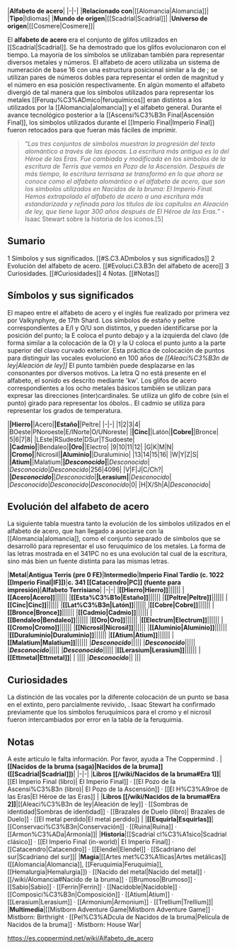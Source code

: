 

|**Alfabeto de acero**|
|-|-|
|**Relacionado con**|[[Alomancia\|Alomancia]]|
|**Tipo**|Idiomas|
|**Mundo de origen**|[[Scadrial\|Scadrial]]|
|**Universo de origen**|[[Cosmere\|Cosmere]]|

El **alfabeto de acero** era el conjunto de glifos utilizados en [[Scadrial\|Scadrial]]. Se ha demostrado que los glifos evolucionaron con el tiempo.
La mayoría de los símbolos se utilizaban también para representar diversos metales y números. El alfabeto de acero utilizaba un sistema de numeración de base 16 con una estructura posicional similar a la de ; se utilizan pares de números dobles para representar el orden de magnitud y el número en esa posición respectivamente.
En algún momento el alfabeto divergió de tal manera que los símbolos utilizados para representar los metales [[Feruqu%C3%ADmico\|feruquímicos]] eran distintos a los utilizados por la [[Alomancia\|alomancia]] y el alfabeto general.
Durante el avance tecnológico posterior a la [[Ascensi%C3%B3n Final\|Ascensión Final]], los símbolos utilizados durante el [[Imperio Final\|Imperio Final]] fueron retocados para que fueran más fáciles de imprimir.

>“*Los tres conjuntos de símbolos muestran la progresión del texto alomántico a través de las épocas. La escritura más antigua es la del Héroe de las Eras. Fue cambiada y modificada en los símbolos de la escritura de Terris que vemos en Pozo de la Ascensión. Después de más tiempo, la escritura terrisana se transformó en lo que ahora se conoce como el alfabeto alomántico o el alfabeto de acero, que son los símbolos utilizados en *Nacidos de la bruma: El Imperio Final*. Hemos extrapolado el alfabeto de acero a una escritura más estandarizada y refinada para los títulos de los capítulos en Aleación de ley, que tiene lugar 300 años después de El Héroe de las Eras.*”
\-Isaac Stewart sobre la historia de los iconos.[5]


## Sumario

1 Símbolos y sus significados. [[#S.C3.ADmbolos y sus significados]] 
2 Evolución del alfabeto de acero. [[#Evoluci.C3.B3n del alfabeto de acero]] 
3 Curiosidades. [[#Curiosidades]] 
4 Notas. [[#Notas]] 


## Símbolos y sus significados
El mapeo entre el alfabeto de acero y el inglés fue realizado por primera vez por Valkynphyre, de 17th Shard.
Los símbolos de estaño y peltre correspondientes a E/I y O/U son distintos, y pueden identificarse por la posición del punto; la E coloca el punto debajo y a la izquierda del clavo (de forma similar a la colocación de la O) y la U coloca el punto junto a la parte superior del clavo curvado exterior. Esta práctica de colocación de puntos para distinguir las vocales evolucionó en 100 años de *[[Aleaci%C3%B3n de ley\|Aleación de ley]]* El punto también puede desplazarse en las consonantes por diversos motivos.
La letra Q no está presente en el alfabeto, el sonido es descrito mediante 'kw'.
Los glifos de acero correspondientes a los ocho metales básicos también se utilizan para expresar las direcciones (inter)cardinales.
Se utiliza un glifo de cobre (sin el punto) girado para representar los óbolos..
El cadmio se utiliza para representar los grados de temperatura.

|****|Hierro|****|Acero|****|Estaño|****|Peltre|
|-|-|
|1|2|3|4|
|BOeste|PNoroeste|E/INorte|O/UNoreste|
|****|Cinc|****|Latón|****|Cobre|****|Bronce|
|5|6|7|8|
|LEste|RSudeste|DSur|TSudoeste|
|****|Cadmio|****|Bendaleo|****|Oro|****|Electro|
|9|10|11|12|
|G|K|M|N|
|****|Cromo|****|Nicrosil|****|Aluminio|****|Duraluminio|
|13|14|15|16|
|W|Y|Z|S|
|****|Atium|****|Malatium|****|*Desconocido*|****|*Desconocido*|
|*Desconocido*|*Desconocido*|256|4096|
|V|F|J|C/Ch?|
|****|*Desconocido*|****|*Desconocido*|****|Lerasium|****|*Desconocido*|
|*Desconocido*|*Desconocido*|*Desconocido*|0|
|H|X/Sh|A|*Desconocido*|

## Evolución del alfabeto de acero
La siguiente tabla muestra tanto la evolución de los símbolos utilizados en el alfabeto de acero, que han llegado a asociarse con la [[Alomancia\|alomancia]], como el conjunto separado de símbolos que se desarrolló para representar el uso feruquímico de los metales.
La forma de las letras mostrada en el 341PC no es una evolución tal cual de la escritura, sino más bien un fuente distinta para las mismas letras. 

|**Metal**|**Antigua Terris (pre 0 FE)**|**Intermedio**|**Imperio Final Tardío (c. 1022 [[Imperio Final\|IF]])**|**c. 341 [[Catacendro\|PC]] (fuente para impresión)**|**Alfabeto Terrisiano**|
|-|-|
|**[[Hierro\|Hierro]]**||||||
|**[[Acero\|Acero]]**||||||
|**[[Esta%C3%B1o\|Estaño]]**||||||
|**[[Peltre\|Peltre]]**||||||
|**[[Cinc\|Cinc]]**||||||
|**[[Lat%C3%B3n\|Latón]]**||||||
|**[[Cobre\|Cobre]]**||||||
|**[[Bronce\|Bronce]]**||||||
|**[[Cadmio\|Cadmio]]**||||||
|**[[Bendaleo\|Bendaleo]]**||||||
|**[[Oro\|Oro]]**||||||
|**[[Electrum\|Electrum]]**||||||
|**[[Cromo\|Cromo]]**||||||
|**[[Nicrosil\|Nicrosil]]**||||||
|**[[Aluminio\|Aluminio]]**||||||
|**[[Duraluminio\|Duraluminio]]**||||||
|**[[Atium\|Atium]]**||||||
|**[[Malatium\|Malatium]]**||||||
|***Desconocido***|||||
|***Desconocido***|||||
|***Desconocido***|||||
|***Desconocido***|||||
|**[[Lerasium\|Lerasium]]**||||||
|**[[Ettmetal\|Ettmetal]]**| | ||||
|***Desconocido***|| |||

## Curiosidades
La distinción de las vocales por la diferente colocación de un punto se basa en el extinto, pero parcialmente revivido, .
Isaac Stewart ha confirmado previamente que los símbolos feruquímicos para el cromo y el nicrosil fueron intercambiados por error en la tabla de la feruquimia.
## Notas

A este artículo le falta información. Por favor, ayuda a The Coppermind .
|**[[Nacidos de la bruma (saga)\|Nacidos de la bruma]] ([[Scadrial\|Scadrial]])**|
|-|-|
|**Libros [[/wiki/Nacidos de la bruma#Era 1]]**|[[El Imperio Final (libro)\| El Imperio Final]] · [[El Pozo de la Ascensi%C3%B3n (libro)\| El Pozo de la Ascensión]] · [[El H%C3%A9roe de las Eras\|El Héroe de las Eras]] |
|**Libros [[/wiki/Nacidos de la bruma#Era 2]]**|[[Aleaci%C3%B3n de ley\|Aleación de ley]] · [[Sombras de identidad\|Sombras de identidad]] · [[Brazales de Duelo (libro)\| Brazales de Duelo]] · [[El metal perdido\|El metal perdido]]  |
|**[[Esquirla\|Esquirlas]]**|[[Conservaci%C3%B3n\|Conservación]] · [[Ruina\|Ruina]] · [[Armon%C3%ADa\|Armonía]]|
|**Historia**|[[Scadrial cl%C3%A1sico\|Scadrial clásico]] · [[El Imperio Final (in-world)\| El Imperio Final]] · [[Catacendro\|Catacendro]] · [[Elendel\|Elendel]] · [[Scadriano del sur\|Scadriano del sur]]|
|**Magia**|[[Artes met%C3%A1licas\|Artes metálicas]] ([[Alomancia\|Alomancia]], [[Feruquimia\|Feruquimia]], [[Hemalurgia\|Hemalurgia]]) · [[Nacido del metal\|Nacido del metal]] · [[/wiki/Alomancia#Nacido de la bruma]] · [[Brumoso\|Brumoso]] · [[Sabio\|Sabio]] · [[Ferrin\|Ferrin]] · [[Nacidoble\|Nacidoble]] · [[Composici%C3%B3n\|Composición]] · [[Atium\|Atium]] · [[Lerasium\|Lerasium]] · [[Armonium\|Armonium]] · [[Trellium\|Trellium]]|
|**Multimedia**|[[Mistborn Adventure Game\|Mistborn Adventure Game‎‎]] · Mistborn: Birthright · [[Pel%C3%ADcula de Nacidos de la bruma\|Película de Nacidos de la bruma]] · Mistborn: House War|



https://es.coppermind.net/wiki/Alfabeto_de_acero